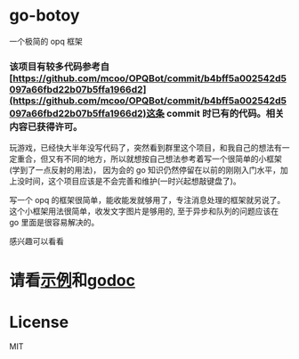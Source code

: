 # go-botoy

一个极简的 opq 框架

### 该项目有较多代码参考自[https://github.com/mcoo/OPQBot/commit/b4bff5a002542d5097a66fbd22b07b5ffa1966d2](https://github.com/mcoo/OPQBot/commit/b4bff5a002542d5097a66fbd22b07b5ffa1966d2)这条 commit 时已有的代码。相关内容已获得许可。

玩游戏，已经快大半年没写代码了，突然看到群里这个项目，和我自己的想法有一定重合，但又有不同的地方，所以就想按自己想法参考着写一个很简单的小框架(学到了一点反射的用法)，
因为会的 go 知识仍然停留在以前的刚刚入门水平，加上没时间，这个项目应该是不会完善和维护(一时兴起想敲键盘了)。

写一个 opq 的框架很简单，能收能发就够用了，专注消息处理的框架就另说了。这个小框架用法很简单，收发文字图片是够用的, 至于异步和队列的问题应该在 go 里面是很容易解决的。

感兴趣可以看看

# 请看[示例](./example/main.go)和[godoc](https://pkg.go.dev/github.com/xiyaowong/go-botoy)

# License

MIT
